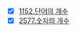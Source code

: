 - [x] [1152.단어의 개수](https://www.acmicpc.net/problem/1152)
- [x] [2577.숫자의 개수](https://www.acmicpc.net/problem/2577)
